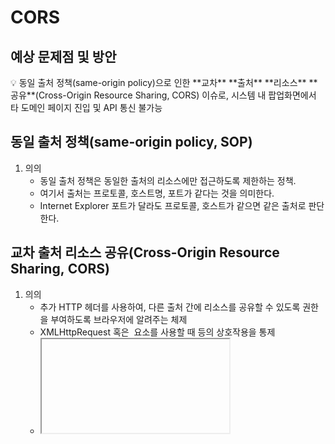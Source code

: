 # CORS

## 예상 문제점 및 방안

<aside>
💡 동일 출처 정책(same-origin policy)으로 인한 **교차** **출처** **리소스** **공유**(Cross-Origin Resource Sharing, CORS) 이슈로, 시스템 내 팝업화면에서 타 도메인 페이지 진입 및 API 통신 불가능

</aside>

## 동일 출처 정책(same-origin policy, SOP)

1. 의의
    - 동일 출처 정책은 동일한 출처의 리소스에만 접근하도록 제한하는 정책.
    - 여기서 출처는 프로토콜, 호스트명, 포트가 같다는 것을 의미한다.
    - Internet Explorer 포트가 달라도 프로토콜, 호스트가 같으면 같은 출처로 판단한다.

## **교차** **출처** **리소스** **공유**(Cross-Origin Resource Sharing, CORS)

1. 의의
    - 추가 HTTP 헤더를 사용하여, 다른 출처 간에 리소스를 공유할 수 있도록 권한을 부여하도록 브라우저에 알려주는 체제
    - XMLHttpRequest 혹은 <img> 요소를 사용할 때 등의 상호작용을 통제
    - <iframe>은 [X-Frame-Options](https://www.notion.so/CORS-4b7102efd26a40e1973c3572ab3ef693) 헤더를 사용해 교차 출처 프레임의 대상이 되는 것을 방지
2. CORS 요청 종류
    - **Simple Requests**
        - GET, POST, HEAD 메서드 중 하나를 만족
        - CONTENT TYPE
            1. application/x-www-form-urlencoded
            2. multipart/form-data
            3. text/plain
        - 헤더는 Accept, Accept-Language, Content-Language, Content-Type 만 허용
        - 요청 헤더 예제
            
            ```jsx
            요청 헤더 예제
            GET /resources/public-data/ HTTP/1.1
            User-Agent: Mozilla/5.0 (Macintosh; Intel Mac OS X 10.14; rv:71.0) Gecko/20100101 Firefox/71.0
            Accept-Language: en-us,en;q=0.5
            Connection: keep-alive
            ```
            
        - 응답 헤더 예제
            
            ```jsx
            HTTP/1.1 200 OK
            Server: Apache/2
            Keep-Alive: timeout=2, max=100
            Transfer-Encoding: chunked
            ```
            
            **Access-Control-Allow-Origin** 헤더에는 요청의 Origin 헤더에서 전송된 값이 포함되어야 리소스에 대한 접근을 허용
            
    - **Preflight Request**
        - Simple Request 조건에 해당하지 않으면 브라우저는 Preflight Request 방식으로 요청
        - Preflight Request는 GET, HEAD, POST 외의 다른 방식으로도 요청을 보낼 수 있고, application/xml처럼 다른 Content-type으로 요청을 보낼 수도 있으며, 커스텀 헤더도 사용할 수 있다
    - **Request with Credential**
        - HTTP Cookie와 HTTP Authentication 정보(**토큰**)를 인식할 수 있게 해주는 요청
        - 클라이언트 측에서 **XMLHttpRequest.withCredentials = true**를 지정해서 Credential 요청, 서버는 Response Header에 반드시 **Access-Control-Allow-Credentials: true**를 포함
        - Response Header에 **Access-Control-Allow-Origin** 헤더의 값이 *가 아닌 http://foo.origin과 같은 **구체적인 도메인 지정**



## **교차 출처 스크립트 API [Window.postMessage()]**

1. 의의
window.postMessage() 메소드는 Window 오브젝트 사이에서 안전하게 cross-origin 통신을 할 수 있게 한다.
페이지와 생성된 팝업 간의 통신이나, 페이지와 페이지 안의 iframe 간의 통신 가능
window.postMessage()는 동일 출처 정책인 제약 조건을 안전하게 우회하는 기능을 제공
2. 문법

```jsx
//자식창에서 부모창으로 데이터를 전달하는 방법
window.onload = function() {
	console.log('child load');
	targetWindow.postMessage(message, targetOrigin, [transfer]);
	window.parent.postMessage({ childData : 'test data' }, 'http://abc.com');
};
//자식창이 보낸 데이터를 부모창이 받아서 활용하는 방법
window.addEventListener('message', function(e) {
  console.log('parent message');
  console.log(e.data); // { childData : 'test data' }
  console.log("e.origin : " + e.origin); //http://123.com(자식창 도메인)
  if(e.data.childData === 'test data'){
	...처리 로직 (부모창 함수 호출)
  }
});
```

## **X-Frame-Options**

1. 의의
The X-Frame-Options HTTP 응답 헤더는 해당 페이지를 <frame> 또는<iframe>,
    
    <object> 에서 렌더링할 수 있는지 여부를 나타내는데 사용
    
2. 문법

```jsx
X-Frame-Options: deny
X-Frame-Options: sameorigin
X-Frame-Options: allow-from https://example.com/

Deny: 어떠한 사이트에서도 frame 상에서 보여 질 수 없음
Sameorigin: 동일한 사이트의 frame에서만 보임
allow-from uri: 지정된 특정 uri의 frame 에서만 보임
```
</br>
  
# 결론

타도메인과 통신은 X-Frame-Options 헤더를 사용해 교차 출처 프레임의 대상이 되는 것을 방지하고, Window.PostMessage API로 동일 출처 제약 조건을 안전하게 우회하는 기능을 사용하여, SPO 정책에 위배되지 않고 안전하게 iframe 사용이 가능

- 예외사항: 기존 시스템 내에서 iframe으로 타 도메인 접속이 되며 같은 도메인 URI을 받을 경우 CORS이슈는 없을 것으로 예상

### 타 도메인 **시스템 요청사항**

1. 타 도메인 시스템 서버에 Response 헤더에 Xframe Option설정 요청
    
    (X-Frame-Options: allow-from 타도메인 uri)
    
2. Window.PostMessage API로 데이터 송수신 요청

### 기존 **시스템 설정**

1. Window.PostMessage API로 데이터 송수신

## 참고한 자료 📰

- 동일출처정책: [https://developer.mozilla.org/ko/docs/Web/Security/Same-origin_policy](https://developer.mozilla.org/ko/docs/Web/Security/Same-origin_policy)
- 교차 출처 리소스 공유 (CORS): [https://developer.mozilla.org/ko/docs/Web/HTTP/CORS](https://developer.mozilla.org/ko/docs/Web/HTTP/CORS)
- X-Frame-Options: [https://developer.mozilla.org/ko/docs/Web/HTTP/Headers/X-Frame-Options](https://developer.mozilla.org/ko/docs/Web/HTTP/Headers/X-Frame-Options)
- PostMessage: [https://developer.mozilla.org/ko/docs/Web/API/Window/postMessage](https://developer.mozilla.org/ko/docs/Web/API/Window/postMessage)
